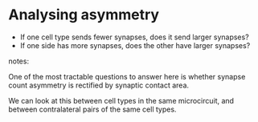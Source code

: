 # Analysing asymmetry

- If one cell type sends fewer synapses, does it send larger synapses?
- If one side has more synapses, does the other have larger synapses?

notes:

One of the most tractable questions to answer here is whether synapse
count asymmetry is rectified by synaptic contact area.

We can look at this between cell types in the same microcircuit, and
between contralateral pairs of the same cell types.
